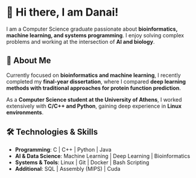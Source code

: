 # 👋 Hi there, I am Danai!

I am a Computer Science graduate passionate about **bioinformatics, machine learning, and systems programming**. I enjoy solving complex problems and working at the intersection of **AI and biology**.

## 🔬 About Me
Currently focused on **bioinformatics and machine learning**, I recently completed my **final-year dissertation**, where I compared **deep learning methods with traditional approaches for protein function prediction**.

As a **Computer Science student at the University of Athens**, I worked extensively with **C/C++ and Python**, gaining deep experience in **Linux environments**.

## 🛠️ Technologies & Skills
- **Programming**: C | C++ | Python | Java
- **AI & Data Science**: Machine Learning | Deep Learning | Bioinformatics  
- **Systems & Tools**: Linux | Git | Docker | Bash Scripting  
- **Additional**: SQL | Assembly (MIPS) | Cuda  
